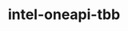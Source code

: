 ---
title: "intel-oneapi-tbb"
layout: cache
categories: [package, develop]
meta: {"versions": ["2022.0.0"], "compilers": ["gcc@=12.4.0", "oneapi@=2024.1.0", "oneapi@=2024.2.1"], "oss": ["amzn2", "ubuntu22.04"], "platforms": ["linux"], "targets": ["x86_64_v3", "x86_64_v4"], "stacks": ["aws-pcluster-x86_64_v4", "e4s-oneapi", "root"], "num_specs": 10, "num_specs_by_stack": {"root": 10, "aws-pcluster-x86_64_v4": 8, "e4s-oneapi": 2}}
spec_details: [{"hash": "libcl5dqthjs54r2hye6ekyaeq6jwwuo", "compiler": "gcc@=12.4.0", "versions": ["2022.0.0"], "os": "amzn2", "platform": "linux", "target": "x86_64_v3", "variants": ["build_system=generic", "+envmods"], "stacks": ["root", "aws-pcluster-x86_64_v4"], "size": "-", "tarball": "https://binaries.spack.io/develop/build_cache/linux-amzn2-x86_64_v3/gcc-12.4.0/intel-oneapi-tbb-2022.0.0/linux-amzn2-x86_64_v3-gcc-12.4.0-intel-oneapi-tbb-2022.0.0-libcl5dqthjs54r2hye6ekyaeq6jwwuo.spack"}, {"hash": "qi7xubdzr22rzqwsrc53tmugt3gglgpq", "compiler": "gcc@=12.4.0", "versions": ["2022.0.0"], "os": "amzn2", "platform": "linux", "target": "x86_64_v3", "variants": ["build_system=generic", "+envmods"], "stacks": ["root", "aws-pcluster-x86_64_v4"], "size": "-", "tarball": "https://binaries.spack.io/develop/build_cache/linux-amzn2-x86_64_v3/gcc-12.4.0/intel-oneapi-tbb-2022.0.0/linux-amzn2-x86_64_v3-gcc-12.4.0-intel-oneapi-tbb-2022.0.0-qi7xubdzr22rzqwsrc53tmugt3gglgpq.spack"}, {"hash": "ryz6dub24nc5ost4qelgqqjebclhue4w", "compiler": "oneapi@=2024.1.0", "versions": ["2022.0.0"], "os": "amzn2", "platform": "linux", "target": "x86_64_v3", "variants": ["build_system=generic", "+envmods"], "stacks": ["root", "aws-pcluster-x86_64_v4"], "size": "-", "tarball": "https://binaries.spack.io/develop/build_cache/linux-amzn2-x86_64_v3/oneapi-2024.1.0/intel-oneapi-tbb-2022.0.0/linux-amzn2-x86_64_v3-oneapi-2024.1.0-intel-oneapi-tbb-2022.0.0-ryz6dub24nc5ost4qelgqqjebclhue4w.spack"}, {"hash": "ykxdqb7oed43hmpmi4nzaf6zs5gk6all", "compiler": "oneapi@=2024.1.0", "versions": ["2022.0.0"], "os": "amzn2", "platform": "linux", "target": "x86_64_v3", "variants": ["build_system=generic", "+envmods"], "stacks": ["root", "aws-pcluster-x86_64_v4"], "size": "-", "tarball": "https://binaries.spack.io/develop/build_cache/linux-amzn2-x86_64_v3/oneapi-2024.1.0/intel-oneapi-tbb-2022.0.0/linux-amzn2-x86_64_v3-oneapi-2024.1.0-intel-oneapi-tbb-2022.0.0-ykxdqb7oed43hmpmi4nzaf6zs5gk6all.spack"}, {"hash": "ud75tpsgmra5szfymmhuz7ki6ubpdjrn", "compiler": "gcc@=12.4.0", "versions": ["2022.0.0"], "os": "amzn2", "platform": "linux", "target": "x86_64_v4", "variants": ["build_system=generic", "+envmods"], "stacks": ["root", "aws-pcluster-x86_64_v4"], "size": "-", "tarball": "https://binaries.spack.io/develop/build_cache/linux-amzn2-x86_64_v4/gcc-12.4.0/intel-oneapi-tbb-2022.0.0/linux-amzn2-x86_64_v4-gcc-12.4.0-intel-oneapi-tbb-2022.0.0-ud75tpsgmra5szfymmhuz7ki6ubpdjrn.spack"}, {"hash": "3rzanjldm66iv5uumzafagw3j4cuw7su", "compiler": "gcc@=12.4.0", "versions": ["2022.0.0"], "os": "amzn2", "platform": "linux", "target": "x86_64_v4", "variants": ["build_system=generic", "+envmods"], "stacks": ["root", "aws-pcluster-x86_64_v4"], "size": "-", "tarball": "https://binaries.spack.io/develop/build_cache/linux-amzn2-x86_64_v4/gcc-12.4.0/intel-oneapi-tbb-2022.0.0/linux-amzn2-x86_64_v4-gcc-12.4.0-intel-oneapi-tbb-2022.0.0-3rzanjldm66iv5uumzafagw3j4cuw7su.spack"}, {"hash": "rrv4cehzf6c4gfjxngn4zrsj65fqmri2", "compiler": "oneapi@=2024.1.0", "versions": ["2022.0.0"], "os": "amzn2", "platform": "linux", "target": "x86_64_v4", "variants": ["build_system=generic", "+envmods"], "stacks": ["root", "aws-pcluster-x86_64_v4"], "size": "-", "tarball": "https://binaries.spack.io/develop/build_cache/linux-amzn2-x86_64_v4/oneapi-2024.1.0/intel-oneapi-tbb-2022.0.0/linux-amzn2-x86_64_v4-oneapi-2024.1.0-intel-oneapi-tbb-2022.0.0-rrv4cehzf6c4gfjxngn4zrsj65fqmri2.spack"}, {"hash": "dm23svvkzvi2xqpyaf43qhltpwd4xcat", "compiler": "oneapi@=2024.1.0", "versions": ["2022.0.0"], "os": "amzn2", "platform": "linux", "target": "x86_64_v4", "variants": ["build_system=generic", "+envmods"], "stacks": ["root", "aws-pcluster-x86_64_v4"], "size": "-", "tarball": "https://binaries.spack.io/develop/build_cache/linux-amzn2-x86_64_v4/oneapi-2024.1.0/intel-oneapi-tbb-2022.0.0/linux-amzn2-x86_64_v4-oneapi-2024.1.0-intel-oneapi-tbb-2022.0.0-dm23svvkzvi2xqpyaf43qhltpwd4xcat.spack"}, {"hash": "lsxnveuivcww46sniupxl5lartvew37w", "compiler": "oneapi@=2024.2.1", "versions": ["2022.0.0"], "os": "ubuntu22.04", "platform": "linux", "target": "x86_64_v3", "variants": ["build_system=generic", "+envmods"], "stacks": ["root", "e4s-oneapi"], "size": "-", "tarball": "https://binaries.spack.io/develop/build_cache/linux-ubuntu22.04-x86_64_v3/oneapi-2024.2.1/intel-oneapi-tbb-2022.0.0/linux-ubuntu22.04-x86_64_v3-oneapi-2024.2.1-intel-oneapi-tbb-2022.0.0-lsxnveuivcww46sniupxl5lartvew37w.spack"}, {"hash": "u6pjp3wfzoll4f3xfnbl3yxlwlhz5zda", "compiler": "oneapi@=2024.2.1", "versions": ["2022.0.0"], "os": "ubuntu22.04", "platform": "linux", "target": "x86_64_v3", "variants": ["build_system=generic", "+envmods"], "stacks": ["root", "e4s-oneapi"], "size": "-", "tarball": "https://binaries.spack.io/develop/build_cache/linux-ubuntu22.04-x86_64_v3/oneapi-2024.2.1/intel-oneapi-tbb-2022.0.0/linux-ubuntu22.04-x86_64_v3-oneapi-2024.2.1-intel-oneapi-tbb-2022.0.0-u6pjp3wfzoll4f3xfnbl3yxlwlhz5zda.spack"}]
---